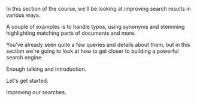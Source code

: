 In this section of the course, we'll be looking at improving search results in various ways.

A couple of examples is to handle typos, using synonyms and stemming highlighting matching parts of documents and more.

You've already seen quite a few queries and details about them, but in this section we're going to look at how to get closer to building a powerful search engine.

Enough talking and introduction.

Let's get started.

Improving our searches.

